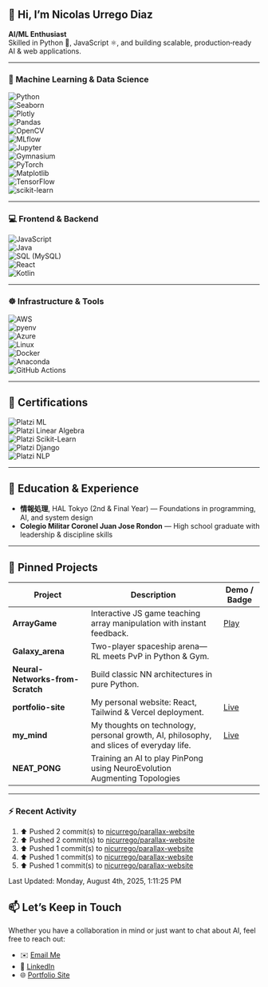 
## 👋 Hi, I’m Nicolas Urrego Diaz 
**AI/ML Enthusiast**  
Skilled in Python 🐍, JavaScript ⚛️, and building scalable, production‑ready AI & web applications.

---

### 🧠 Machine Learning & Data Science

![Python](https://img.shields.io/badge/-Python-3776AB?style=for-the-badge&logo=python&logoColor=white)  
![Seaborn](https://img.shields.io/badge/-Seaborn-4C72B0?style=for-the-badge&logo=seaborn&logoColor=white)  
![Plotly](https://img.shields.io/badge/-Plotly-3F4F75?style=for-the-badge&logo=plotly&logoColor=white)  
![Pandas](https://img.shields.io/badge/-Pandas-150458?style=for-the-badge&logo=pandas&logoColor=white)  
![OpenCV](https://img.shields.io/badge/-OpenCV-5C3EE8?style=for-the-badge&logo=opencv&logoColor=white)  
![MLflow](https://img.shields.io/badge/-MLflow-00B0F0?style=for-the-badge&logo=mlflow&logoColor=white)  
![Jupyter](https://img.shields.io/badge/-Jupyter-F37626?style=for-the-badge&logo=jupyter&logoColor=white)  
![Gymnasium](https://img.shields.io/badge/-Gymnasium-FF9900?style=for-the-badge&logo=gym&logoColor=white)  
![PyTorch](https://img.shields.io/badge/-PyTorch-EE4C2C?style=for-the-badge&logo=pytorch&logoColor=white)  
![Matplotlib](https://img.shields.io/badge/-Matplotlib-11557C?style=for-the-badge&logo=matplotlib&logoColor=white)  
![TensorFlow](https://img.shields.io/badge/-TensorFlow-FF6F00?style=for-the-badge&logo=tensorflow&logoColor=white)  
![scikit-learn](https://img.shields.io/badge/-scikit--learn-F7931E?style=for-the-badge&logo=scikit-learn&logoColor=white)  

---

### 💻 Frontend & Backend

![JavaScript](https://img.shields.io/badge/-JavaScript-F7DF1E?style=for-the-badge&logo=javascript&logoColor=black)  
![Java](https://img.shields.io/badge/-Java-007396?style=for-the-badge&logo=java&logoColor=white)  
![SQL (MySQL)](https://img.shields.io/badge/-SQL-4479A1?style=for-the-badge&logo=mysql&logoColor=white)  
![React](https://img.shields.io/badge/-React-61DAFB?style=for-the-badge&logo=react&logoColor=white)  
![Kotlin](https://img.shields.io/badge/-Kotlin-0095D5?style=for-the-badge&logo=kotlin&logoColor=white)  

---

### ☸️ Infrastructure & Tools

![AWS](https://img.shields.io/badge/-AWS-FF9900?style=for-the-badge&logo=amazonaws&logoColor=white)  
![pyenv](https://img.shields.io/badge/-pyenv-96C8DA?style=for-the-badge&logo=pyenv&logoColor=white)  
![Azure](https://img.shields.io/badge/-Azure-0089D6?style=for-the-badge&logo=microsoftazure&logoColor=white)  
![Linux](https://img.shields.io/badge/-Linux-000000?style=for-the-badge&logo=linux&logoColor=white)  
![Docker](https://img.shields.io/badge/-Docker-2496ED?style=for-the-badge&logo=docker&logoColor=white)  
![Anaconda](https://img.shields.io/badge/-Anaconda-44A833?style=for-the-badge&logo=anaconda&logoColor=white)  
![GitHub Actions](https://img.shields.io/badge/-GitHub%20Actions-2088FF?style=for-the-badge&logo=githubactions&logoColor=white)  


---

## 🏅 Certifications

![Platzi ML](https://img.shields.io/badge/Platzi-Machine%20Learning-1BA1F2?style=for-the-badge&logo=platzi&logoColor=white)  
![Platzi Linear Algebra](https://img.shields.io/badge/Platzi-Linear%20Algebra-1BA1F2?style=for-the-badge&logo=platzi&logoColor=white)  
![Platzi Scikit-Learn](https://img.shields.io/badge/Platzi-scikit--learn-1BA1F2?style=for-the-badge&logo=platzi&logoColor=white)  
![Platzi Django](https://img.shields.io/badge/Platzi-Django-1BA1F2?style=for-the-badge&logo=platzi&logoColor=white)  
![Platzi NLP](https://img.shields.io/badge/Platzi-NLP-1BA1F2?style=for-the-badge&logo=platzi&logoColor=white)  

---

## 🏫 Education & Experience

- **情報処理**, HAL Tokyo (2nd & Final Year) — Foundations in programming, AI, and system design  
- **Colegio Militar Coronel Juan Jose Rondon** — High school graduate with leadership & discipline skills  

---

## 📂 Pinned Projects

| Project                          | Description                                                            | Demo / Badge                                       |
| -------------------------------- | ---------------------------------------------------------------------- | -------------------------------------------------- |
| **ArrayGame**                    | Interactive JS game teaching array manipulation with instant feedback. | [Play](https://nicurrego.github.io/ArrayGame/)     |
| **Galaxy_arena**                 | Two-player spaceship arena—RL meets PvP in Python & Gym.               |                                                    |
| **Neural-Networks-from-Scratch** | Build classic NN architectures in pure Python.                         |                                                    |
| **portfolio-site**               | My personal website: React, Tailwind & Vercel deployment.              | [Live](https://nicurrego.github.io/portfolio-site) |
| **my_mind**                      | My thoughts on technology, personal growth, AI, philosophy, and slices of everyday life.| [Live](https://nicurrego.github.io/my_mind/)       |
| **NEAT_PONG**                | Training an AI to play PinPong using NeuroEvolution Augmenting Topologies            |                                                    |

---
### :zap: Recent Activity
<!--RECENT_ACTIVITY:start-->
1. ⬆️ Pushed 2 commit(s) to [nicurrego/parallax-website](https://github.com/nicurrego/parallax-website)<br>
2. ⬆️ Pushed 2 commit(s) to [nicurrego/parallax-website](https://github.com/nicurrego/parallax-website)<br>
3. ⬆️ Pushed 1 commit(s) to [nicurrego/parallax-website](https://github.com/nicurrego/parallax-website)<br>
4. ⬆️ Pushed 1 commit(s) to [nicurrego/parallax-website](https://github.com/nicurrego/parallax-website)<br>
5. ⬆️ Pushed 1 commit(s) to [nicurrego/parallax-website](https://github.com/nicurrego/parallax-website)<br>
<!--RECENT_ACTIVITY:end-->

<!--RECENT_ACTIVITY:last_update-->
Last Updated: Monday, August 4th, 2025, 1:11:25 PM
<!--RECENT_ACTIVITY:last_update_end-->

## 📫 Let’s Keep in Touch

Whether you have a collaboration in mind or just want to chat about AI, feel free to reach out:

- ✉️  [Email Me](mailto:nicurrego+github@gmail.com)  
- 🔗  [LinkedIn](https://www.linkedin.com/in/nicolasurregodiaz)  
- 🌐  [Portfolio Site](https://nicurrego.github.io/portfolio-site)  





